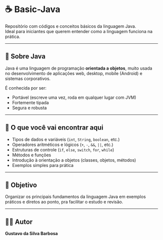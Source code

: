 # ☕ Basic-Java

Repositório com códigos e conceitos básicos da linguagem Java.  
Ideal para iniciantes que querem entender como a linguagem funciona na prática.

---

## 🧠 Sobre Java

Java é uma linguagem de programação **orientada a objetos**, muito usada no desenvolvimento de aplicações web, desktop, mobile (Android) e sistemas corporativos.

É conhecida por ser:
- Portável (escreve uma vez, roda em qualquer lugar com JVM)
- Fortemente tipada
- Segura e robusta

---

## 🔧 O que você vai encontrar aqui

- Tipos de dados e variáveis (`int`, `String`, `boolean`, etc.)
- Operadores aritméticos e lógicos (`+`, `-`, `&&`, `||`, etc.)
- Estruturas de controle (`if`, `else`, `switch`, `for`, `while`)
- Métodos e funções
- Introdução à orientação a objetos (classes, objetos, métodos)
- Exemplos simples para prática

---

## 📌 Objetivo

Organizar os principais fundamentos da linguagem Java em exemplos práticos e diretos ao ponto, pra facilitar o estudo e revisão.

---

## 👨‍💻 Autor

**Gustavo da Silva Barbosa**

